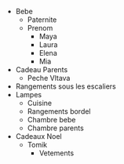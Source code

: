 - Bebe
    - Paternite
    - Prenom
        - Maya
        - Laura
        - Elena
        - Mia
- Cadeau Parents
    * Peche Vltava
- Rangements sous les escaliers
- Lampes
    - Cuisine
    - Rangements bordel
    - Chambre bebe
    - Chambre parents
- Cadeaux Noel
    - Tomik
        * Vetements

